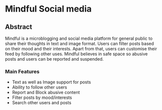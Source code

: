 # Mindful Social media

## Abstract

Mindful is a microblogging and social media platform for general public to share their thoughts in text and image format. Users can filter posts based on their mood and their interests. Apart from that, users can customise their feed by following other uses. Mindful believes in safe space so abusive posts and users can be reported and suspended.

### Main Features

* Text as well as Image support for posts
* Ability to follow other users
* Report and Block abusive content
* Filter posts by mood/interests
* Search other users and posts

